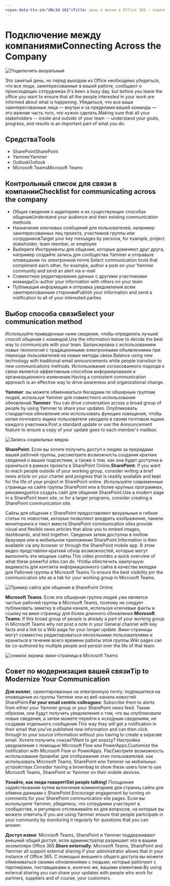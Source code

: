 ```yaml
---
<span data-ttu-id="d0c3d-101">Title: день в жизни в Office 365 — подключение через описание компании: # быстрые действия, которые необходимо выполнить в день с учетом Office 365 Автор: {GitHub/ID} # каруанаг MS. author: {MS – Alias} # MS. Date: {@date}           # 02/01/2019 MS. раздел: "Приступая к работе"</span><span class="sxs-lookup"><span data-stu-id="d0c3d-101">title:                     # Day in the Life with Office 365 - Connecting Across the Company description:               # Quick steps to be ready for the day at hand with Office 365 author: {github-id}        # karuanag ms.author: {ms-alias}      # karuanag ms.date: {@date}           # 02/01/2019 ms.topic: getting-started  # how-to</span></span>
---
```


# <a name="connecting-across-the-company"></a><span data-ttu-id="d0c3d-102">Подключение между компаниями</span><span class="sxs-lookup"><span data-stu-id="d0c3d-102">Connecting Across the Company</span></span>

![Подключить визуальный](media/ditl_crosscompany.png)

<span data-ttu-id="d0c3d-104">Это занятый день, но перед выходом из Office необходимо убедиться, что все люди, заинтересованные в вашей работе, сообщают о происходящих сотрудниках.</span><span class="sxs-lookup"><span data-stu-id="d0c3d-104">It's been a busy day, but before you leave the office you want to ensure that all the people interested in your work are informed about what is happening.</span></span> <span data-ttu-id="d0c3d-105">Убедиться, что все ваши заинтересованные лица — внутри и за пределами вашей команды — это важная часть того, что нужно сделать.</span><span class="sxs-lookup"><span data-stu-id="d0c3d-105">Making sure that all your stakeholders -- inside and outside of your team -- understand your goals, progress, and results is an important part of what you do.</span></span>  

## <a name="tools"></a><span data-ttu-id="d0c3d-106">Средства</span><span class="sxs-lookup"><span data-stu-id="d0c3d-106">Tools</span></span>
- <span data-ttu-id="d0c3d-107">SharePoint</span><span class="sxs-lookup"><span data-stu-id="d0c3d-107">SharePoint</span></span>
- <span data-ttu-id="d0c3d-108">Yammer</span><span class="sxs-lookup"><span data-stu-id="d0c3d-108">Yammer</span></span>
- <span data-ttu-id="d0c3d-109">Outlook</span><span class="sxs-lookup"><span data-stu-id="d0c3d-109">Outlook</span></span>
- <span data-ttu-id="d0c3d-110">Microsoft Teams</span><span class="sxs-lookup"><span data-stu-id="d0c3d-110">Microsoft Teams</span></span> 

## <a name="checklist-for-communicating-across-the-company"></a><span data-ttu-id="d0c3d-111">Контрольный список для связи в компании</span><span class="sxs-lookup"><span data-stu-id="d0c3d-111">Checklist for communicating across the company</span></span>
- <span data-ttu-id="d0c3d-112">Общие сведения о аудиториях и их существующих способах общения</span><span class="sxs-lookup"><span data-stu-id="d0c3d-112">Understand your audience and their existing communication methods</span></span>
- <span data-ttu-id="d0c3d-113">Назначение ключевых сообщений для пользователей, например заинтересованных лиц проекта, участников группы или сотрудников</span><span class="sxs-lookup"><span data-stu-id="d0c3d-113">Target your key messages by persona, for example, project stakeholder, team member, or employee</span></span>
- <span data-ttu-id="d0c3d-114">Выберите Инструменты для общения, которые доменяют друг друга, например создайте запись для сообщества Yammer и отправьте оповещение по электронной почте.</span><span class="sxs-lookup"><span data-stu-id="d0c3d-114">Select communication tools that compliment each other, for example, author a post on your Yammer community and send an alert via e-mail</span></span> 
- <span data-ttu-id="d0c3d-115">Совместное редактирование данных с другими участниками команды</span><span class="sxs-lookup"><span data-stu-id="d0c3d-115">Co-author your information with others on your team</span></span>
- <span data-ttu-id="d0c3d-116">Публикация информации и отправка уведомления всем заинтересованным сторонам</span><span class="sxs-lookup"><span data-stu-id="d0c3d-116">Publish your information and send a notification to all of your interested parties</span></span> 
 
## <a name="select-your-communication-method"></a><span data-ttu-id="d0c3d-117">Выбор способа связи</span><span class="sxs-lookup"><span data-stu-id="d0c3d-117">Select your communication method</span></span>
<span data-ttu-id="d0c3d-118">Используйте приведенные ниже сведения, чтобы определить лучший способ общения с командой.</span><span class="sxs-lookup"><span data-stu-id="d0c3d-118">Use the information below to decide the best way to communicate with your team.</span></span> <span data-ttu-id="d0c3d-119">Балансировка с использованием новых технологий с традиционными электронными объявлениями при переходе пользователей на новые методы связи.</span><span class="sxs-lookup"><span data-stu-id="d0c3d-119">Balance using new technology with traditional email announcements while people transition to new communications methods.</span></span> <span data-ttu-id="d0c3d-120">Использование согласованного подхода к связи является эффективным способом информирования и организационного изменения.</span><span class="sxs-lookup"><span data-stu-id="d0c3d-120">Having a consistent communication approach is an effective way to drive awareness and organizational change.</span></span> 

<span data-ttu-id="d0c3d-121">**Yammer**: вы можете обмениваться беседами по обширным группам людей, используя Yammer для совместного использования обновлений.</span><span class="sxs-lookup"><span data-stu-id="d0c3d-121">**Yammer**: You can drive conversation across a broad group of people by using Yammer to share your updates.</span></span> <span data-ttu-id="d0c3d-122">Опубликовать стандартное обновление или использовать функцию извещения, чтобы копия почтового ящика пользователя заходила в своем почтовом ящике каждого участника.</span><span class="sxs-lookup"><span data-stu-id="d0c3d-122">Post a standard update or use the Announcement feature to ensure a copy of your update goes to each member's mailbox.</span></span> 

![Запись социальных медиа](media/ditl_IT-Service-News.png)

<span data-ttu-id="d0c3d-124">**SharePoint**: Если вы хотите получить доступ к людям за прерядами вашей рабочей группы, рассмотрите возможность создания кратких сведений о вашей подсистеме, а также о том, как она будет доступна и храниться в рамках проекта в SharePoint Online.</span><span class="sxs-lookup"><span data-stu-id="d0c3d-124">**SharePoint**: If you want to reach people outside of your  working group, consider writing a brief news article on your charter and progress that is readily available and kept for the life of your project in SharePoint online.</span></span> <span data-ttu-id="d0c3d-125">Используйте современные страницы на сайте группы SharePoint или в более крупных программах, рекомендуется создать сайт для общения SharePoint.</span><span class="sxs-lookup"><span data-stu-id="d0c3d-125">Use a modern page in a SharePoint team site, or for a larger programs, consider creating a SharePoint communication site.</span></span> 

<span data-ttu-id="d0c3d-126">Сайты для общения с SharePoint предоставляют визуальные и гибкие статьи по новостям, которые позволяют внедрять изображения, панели мониторинга и текст вместе.</span><span class="sxs-lookup"><span data-stu-id="d0c3d-126">SharePoint communication sites provide visual and flexible news articles that allow you to embed images, dashboards, and text together.</span></span> <span data-ttu-id="d0c3d-127">Сведения затем доступны в любом браузере или в мобильном приложении SharePoint.</span><span class="sxs-lookup"><span data-stu-id="d0c3d-127">Information is then available via any browser or through the SharePoint mobile app.</span></span> <span data-ttu-id="d0c3d-128">В этом видео представлен краткий обзор возможностей, которые могут выполнять эти мощные сайты.</span><span class="sxs-lookup"><span data-stu-id="d0c3d-128">This video provides a quick overview of what these powerful sites can do.</span></span> <span data-ttu-id="d0c3d-129">Чтобы обеспечить наилучшую видимость для контакта информационного сайта в качестве вкладки для Рабочей группы в Microsoft Teams.</span><span class="sxs-lookup"><span data-stu-id="d0c3d-129">To ensure the best visibility pin the communication site as a tab for your working group in Microsoft Teams.</span></span>

![Пример сайта для общения в SharePoint Online](media/ditl_Comm-Site.png)

<span data-ttu-id="d0c3d-131">**Microsoft Teams**: Если эта обширная группа людей уже является частью рабочей группы в Microsoft Teams, поэтому не следует публиковать заметку в общем канале, используя ключевые факты и ссылку на вики-страницу для более длинного обновления.</span><span class="sxs-lookup"><span data-stu-id="d0c3d-131">**Microsoft Teams**:  If this broad group of people is already a part of your working group in Microsoft Teams why not post a note in your General channel with key facts and a link to a Wiki page for your longer update.</span></span>  <span data-ttu-id="d0c3d-132">Вики-страницы могут совместно редактироваться несколькими пользователями и храниться в течение всего времени работы этой группы.</span><span class="sxs-lookup"><span data-stu-id="d0c3d-132">Wiki pages can be co-authored by multiple people and persist over the life of that team.</span></span> 

![снимок экрана: вики-страница в Microsoft Teams](media/ditl_Teams-Wiki.png)

## <a name="tip-to-modernize-your-communication"></a><span data-ttu-id="d0c3d-134">Совет по модернизация вашей связи</span><span class="sxs-lookup"><span data-stu-id="d0c3d-134">Tip to Modernize Your Communication</span></span>

<span data-ttu-id="d0c3d-135">**Для коллег**, ориентированных на электронную почту: подпишитеся на оповещения из группы Yammer или из веб-канала новостей SharePoint.</span><span class="sxs-lookup"><span data-stu-id="d0c3d-135">**For your email centric colleagues**: Subscribe them to alerts from either your Yammer group or your SharePoint news feed.</span></span>  <span data-ttu-id="d0c3d-136">Таким образом, они будут получать уведомления о том, что вы опубликовали новые сведения, а затем можете перейти к исходным сведениям, не создавая отдельного сообщения.</span><span class="sxs-lookup"><span data-stu-id="d0c3d-136">This way they will get a notification in their email that you've published new information and can then click through to your source information without you having to create a separate email.</span></span>  <span data-ttu-id="d0c3d-137">Хотите получить сназзи?</span><span class="sxs-lookup"><span data-stu-id="d0c3d-137">Want to get snazzy?</span></span>  <span data-ttu-id="d0c3d-138">Настройка уведомления с помощью Microsoft Flow или PowerApps.</span><span class="sxs-lookup"><span data-stu-id="d0c3d-138">Customize the notification with Microsoft Flow or PowerApps.</span></span> <span data-ttu-id="d0c3d-139">РасСмотрите возможность использования бровнбаг для отображения этих пользователей, как использовать Microsoft Teams, SharePoint или Yammer на мобильных устройствах.</span><span class="sxs-lookup"><span data-stu-id="d0c3d-139">Consider having a brownbag to show these users how to use Microsoft Teams, SharePoint or Yammer on their mobile devices.</span></span> 

<span data-ttu-id="d0c3d-140">**Узнайте, как люди говорят!**</span><span class="sxs-lookup"><span data-stu-id="d0c3d-140">**Get people talking!**</span></span> <span data-ttu-id="d0c3d-141">Поощрение задействования путем включения комментариев для страниц сайта для обмена данными с SharePoint.</span><span class="sxs-lookup"><span data-stu-id="d0c3d-141">Encourage engagement by turning on comments for your SharePoint communication site pages.</span></span>  <span data-ttu-id="d0c3d-142">Если вы используете Yammer, убедитесь, что сотрудники участвуют в сообществе, и регулярно отслеживайте их для вопросов, на которые вы можете ответить.</span><span class="sxs-lookup"><span data-stu-id="d0c3d-142">If you are using Yammer ensure that people participate in your community by monitoring it regularly for questions that you can answer.</span></span> 

<span data-ttu-id="d0c3d-143">**Доступ извне**: Microsoft Teams, SharePoint и Yammer поддерживают внешний общий доступ, если администратор разрешает это в вашем экземпляре Office 365.</span><span class="sxs-lookup"><span data-stu-id="d0c3d-143">**Share externally**:  Microsoft Teams, SharePoint and Yammer all support external sharing if your administrator allows that in your instance of Office 365.</span></span>  <span data-ttu-id="d0c3d-144">С помощью внешнего общего доступа вы можете обмениваться своими обновлениями с людьми, которые работают с партнерами, поставщиками и, конечно же, вашими клиентами.</span><span class="sxs-lookup"><span data-stu-id="d0c3d-144">By using external sharing you can share your updates with people who work for partners, suppliers and of course, your customers.</span></span>